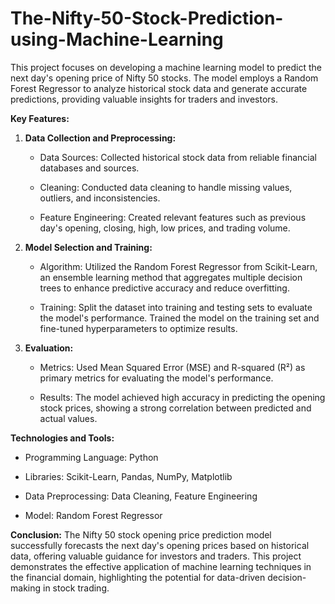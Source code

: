 # The-Nifty-50-Stock-Prediction-using-Machine-Learning
This project focuses on developing a machine learning model to predict the next day's opening price of Nifty 50 stocks. The model employs a Random Forest Regressor to analyze historical stock data and generate accurate predictions, providing valuable insights for traders and investors.

**Key Features:**

1.  **Data Collection and Preprocessing:**
    
    -   Data Sources: Collected historical stock data from reliable financial databases and sources.
        
    -   Cleaning: Conducted data cleaning to handle missing values, outliers, and inconsistencies.
        
    -   Feature Engineering: Created relevant features such as previous day's opening, closing, high, low prices, and trading volume.
        
2.  **Model Selection and Training:**
    
    -   Algorithm: Utilized the Random Forest Regressor from Scikit-Learn, an ensemble learning method that aggregates multiple decision trees to enhance predictive accuracy and reduce overfitting.
        
    -   Training: Split the dataset into training and testing sets to evaluate the model's performance. Trained the model on the training set and fine-tuned hyperparameters to optimize results.
        
3.  **Evaluation:**
    
    -   Metrics: Used Mean Squared Error (MSE) and R-squared (R²) as primary metrics for evaluating the model's performance.
        
    -   Results: The model achieved high accuracy in predicting the opening stock prices, showing a strong correlation between predicted and actual values.
        

**Technologies and Tools:**

-   Programming Language: Python
    
-   Libraries: Scikit-Learn, Pandas, NumPy, Matplotlib
    
-   Data Preprocessing: Data Cleaning, Feature Engineering
    
-   Model: Random Forest Regressor
    

**Conclusion:** The Nifty 50 stock opening price prediction model successfully forecasts the next day's opening prices based on historical data, offering valuable guidance for investors and traders. This project demonstrates the effective application of machine learning techniques in the financial domain, highlighting the potential for data-driven decision-making in stock trading.
